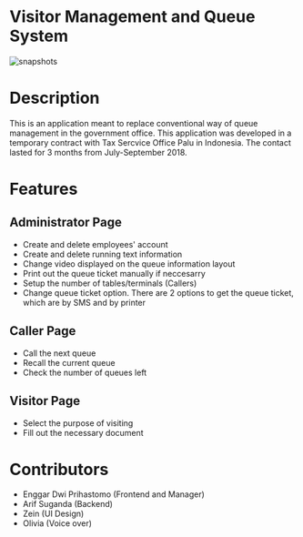 # Visitor Management and Queue System
![snapshots](https://github.com/enggardwiprihastomo/customer-queue-management-system/blob/master/snapshots.png)

# Description
This is an application meant to replace conventional way of queue management in the government office. This application was developed in a temporary contract with Tax Sercvice Office Palu in Indonesia. The contact lasted for 3 months from July-September 2018.

# Features
## Administrator Page
* Create and delete employees' account
* Create and delete running text information
* Change video displayed on the queue information layout
* Print out the queue ticket manually if neccesarry
* Setup the number of tables/terminals (Callers)
* Change queue ticket option. There are 2 options to get the queue ticket, which are by SMS and by printer

## Caller Page
* Call the next queue
* Recall the current queue
* Check the number of queues left

## Visitor Page
* Select the purpose of visiting
* Fill out the necessary document

# Contributors
* Enggar Dwi Prihastomo (Frontend and Manager)
* Arif Suganda (Backend)
* Zein (UI Design)
* Olivia (Voice over)
